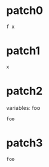 # patch0
```
f x
```

# patch1
```
x
```

# patch2
variables: foo
```
foo
```

# patch3
```
foo
```
